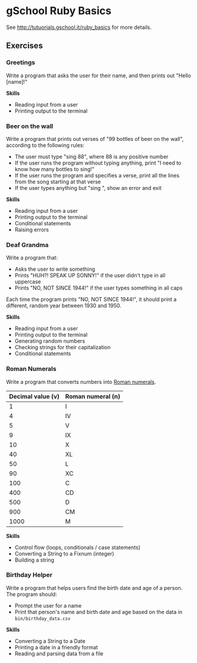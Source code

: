 # gSchool Ruby Basics

See http://tutuorials.gschool.it/ruby_basics for more details.

## Exercises

### Greetings

Write a program that asks the user for their name, and then prints out "Hello [name]!"

**Skills**

* Reading input from a user
* Printing output to the terminal

### Beer on the wall

Write a program that prints out verses of "99 bottles of beer on the wall", according to the following rules:

* The user must type "sing 88", where 88 is any positive number
* If the user runs the program without typing anything, print "I need to know how many bottles to sing!"
* If the user runs the program and specifies a verse, print all the lines from the song starting at that verse
* If the user types anything but "sing <number>", show an error and exit

**Skills**

* Reading input from a user
* Printing output to the terminal
* Conditional statements
* Raising errors

### Deaf Grandma ###

Write a program that:

* Asks the user to write something
* Prints "HUH?! SPEAK UP SONNY!" if the user didn't type in all uppercase
* Prints "NO, NOT SINCE 1944!" if the user types something in all caps

Each time the program prints "NO, NOT SINCE 1944!", it should print a different, random year between 1930 and 1950.

**Skills**

* Reading input from a user
* Printing output to the terminal
* Generating random numbers
* Checking strings for their capitalization
* Conditional statements

### Roman Numerals

Write a program that converts numbers into [Roman numerals](http://www.rapidtables.com/convert/number/how-number-to-roman-numerals.htm).

Decimal value (v) | Roman numeral (n)
------------------|------------------
1                 | I
4                 | IV
5                 | V
9                 | IX
10                | X
40                | XL
50                | L
90                | XC
100               | C
400               | CD
500               | D
900               | CM
1000              | M

**Skills**

* Control flow (loops, conditionals / case statements)
* Converting a String to a Fixnum (integer)
* Building a string

### Birthday Helper

Write a program that helps users find the birth date and age of a person.  The program should:

* Prompt the user for a name
* Print that person's name and birth date and age based on the data in `bin/birthday_data.csv`

**Skills**

* Converting a String to a Date
* Printing a date in a friendly format
* Reading and parsing data from a file

